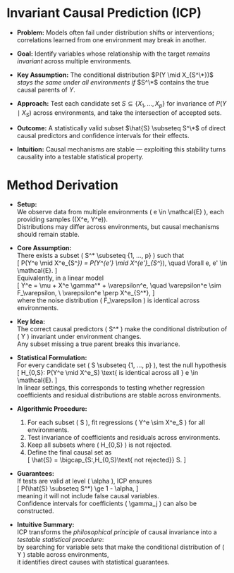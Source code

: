 # Invariant Causal Prediction (ICP)

- **Problem:** Models often fail under distribution shifts or interventions; correlations learned from one environment may break in another.

- **Goal:** Identify variables whose relationship with the target *remains invariant* across multiple environments.

- **Key Assumption:** The conditional distribution $P(Y \mid X_{S^\*})$ *stays the same under all environments if* $S^\*$ contains the true causal parents of $Y$.

- **Approach:** Test each candidate set $S \subseteq \{X_1, \ldots, X_p\}$ for invariance of $P(Y \mid X_S)$ across environments, and take the intersection of accepted sets.

- **Outcome:** A statistically valid subset $\hat{S} \subseteq S^\*$ of direct causal predictors and confidence intervals for their effects.

- **Intuition:** Causal mechanisms are stable — exploiting this stability turns causality into a testable statistical property.

# Method Derivation

- **Setup:**  
  We observe data from multiple environments \( e \in \mathcal{E} \), each providing samples \((X^e, Y^e)\).  
  Distributions may differ across environments, but causal mechanisms should remain stable.

- **Core Assumption:**  
  There exists a subset \( S^* \subseteq \{1, ..., p\} \) such that  
  \[
  P(Y^e \mid X^e_{S^*}) = P(Y^{e'} \mid X^{e'}_{S^*}), \quad \forall e, e' \in \mathcal{E}.
  \]  
  Equivalently, in a linear model  
  \[
  Y^e = \mu + X^e \gamma^* + \varepsilon^e, \quad \varepsilon^e \sim F_\varepsilon, \ \varepsilon^e \perp X^e_{S^*},
  \]  
  where the noise distribution \( F_\varepsilon \) is identical across environments.

- **Key Idea:**  
  The correct causal predictors \( S^* \) make the conditional distribution of \( Y \) invariant under environment changes.  
  Any subset missing a true parent breaks this invariance.

- **Statistical Formulation:**  
  For every candidate set \( S \subseteq \{1, ..., p\} \), test the null hypothesis  
  \[
  H_{0,S}: P(Y^e \mid X^e_S) \text{ is identical across all } e \in \mathcal{E}.
  \]  
  In linear settings, this corresponds to testing whether regression coefficients and residual distributions are stable across environments.

- **Algorithmic Procedure:**  
  1. For each subset \( S \), fit regressions \( Y^e \sim X^e_S \) for all environments.  
  2. Test invariance of coefficients and residuals across environments.  
  3. Keep all subsets where \( H_{0,S} \) is not rejected.  
  4. Define the final causal set as  
     \[
     \hat{S} = \bigcap_{S:\,H_{0,S}\text{ not rejected}} S.
     \]

- **Guarantees:**  
  If tests are valid at level \( \alpha \), ICP ensures  
  \[
  P(\hat{S} \subseteq S^*) \ge 1 - \alpha,
  \]  
  meaning it will not include false causal variables.  
  Confidence intervals for coefficients \( \gamma_j \) can also be constructed.

- **Intuitive Summary:**  
  ICP transforms the *philosophical principle* of causal invariance into a *testable statistical procedure*:  
  by searching for variable sets that make the conditional distribution of \( Y \) stable across environments,  
  it identifies direct causes with statistical guarantees.
